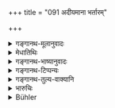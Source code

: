 +++
title = "091 अदीयमाना भर्तारम्"

+++

<details><summary>गङ्गानथ-मूलानुवादः</summary>

When a maiden, when not given away, herself procures a husband, she incurs no sort of sin; nor does the man whom she weds.—(91)
</details>

<details><summary>मेधातिथिः</summary>

वर्षत्रयाद् ऊर्ध्वम् **अदीयमाना** यं **भर्तारं** वृणुते तस्य दोषो न । कन्यायाः पूर्वेणैव दोषाभाव उक्ते व्रियमाणस्य दोषार्थम् इदम् । ऋतुदर्सनं च द्वादसवर्षाणाम् इति स्मर्यते ॥ ९.९१ ॥
</details>

<details><summary>गङ्गानथ-भाष्यानुवादः</summary>

After three years, if not given away, if the girl chooses a husband,—then, no sort of guilt accrues either to the girl or to the man.

That the girl incurs no sin having been already mentioned in the foregoing verse, the present verse is added for the purpose of declaring that there is none on the part of the bridegroom either.

Puberty has been declared to be reached by girls when they are twelve years old.—(91)
</details>

<details><summary>गङ्गानथ-टिप्पन्यः</summary>

This verse is quoted in *Vīramitrodaya* (Saṃskāra, p. 772);—in
*Parāśaramādhava* (Ācāra, p. 484), which says that the meaning is that
the man whom she takes as husband does not incur any sin in marrying
her;—in *Hemādri* (Kāla, p. 805), which explains the last clause to mean
that the man also incurs no sin;—in *Smṛticandrikā* (Saṃskāra, p. 217),
which has the same note;—and in *Saṃskāraratnamālā* (p. 501) which
explains ‘*adīyamānā*’ as ‘not given away’, either on account of the
absence of a giver, or on account of the giver, though present, being
disregarded, and reproduces Mādhava’s explanation.
</details>

<details><summary>गङ्गानथ-तुल्य-वाक्यानि</summary>

**(verses 9.90-92)  
**

See Comparative notes for [Verse
9.90].
</details>

<details><summary>भारुचिः</summary>

यं वरं स्वयं कन्याधिगच्छति तस्यादोषार्थं कन्याया अदोषवचनम् ॥ ९.९१ ॥
</details>

<details><summary>Bühler</summary>

091	If, being not given in marriage, she herself seeks a husband, she incurs no guilt, nor (does) he whom she weds.
</details>
